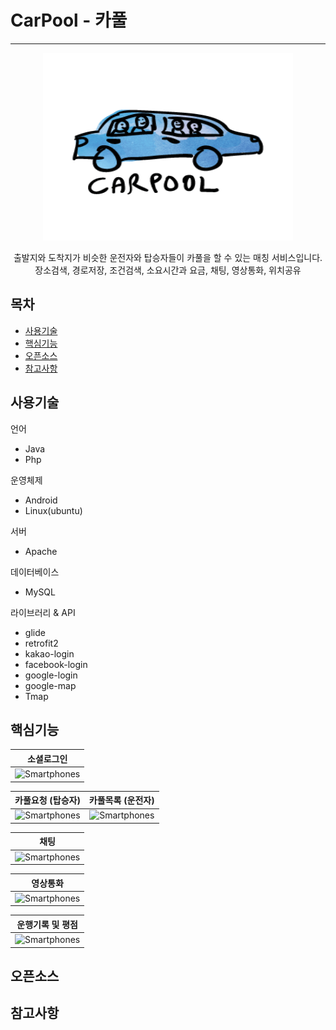 # CarPool - 카풀
* * *
<p align="center">
    <img src="https://raw.githubusercontent.com/kkyu92/CarPool/master/app/src/main/res/drawable/carpool.png" alt="liveAuction logo" width="400" height="300"></p>
<div style="text-align: center">출발지와 도착지가 비슷한 운전자와 탑승자들이 카풀을 할 수 있는 매칭 서비스입니다.</div>

<center>장소검색, 경로저장, 조건검색, 소요시간과 요금, 채팅, 영상통화, 위치공유</center>


## 목차

- [사용기술](#사용기술)
- [핵심기능](#핵심기능)
- [오픈소스](#오픈소스)
- [참고사항](#참고사항)


## 사용기술

언어
- Java
- Php

운영체제
- Android
- Linux(ubuntu)

서버
- Apache

데이터베이스
- MySQL

라이브러리 & API
- glide
- retrofit2
- kakao-login
- facebook-login
- google-login
- google-map
- Tmap


## 핵심기능

 소셜로그인          |  
:-------------------------:|
![Smartphones](https://raw.githubusercontent.com/kkyu92/CarPool/master/app/src/main/res/gif/stream.gif)  |

카풀요청 (탑승자)          |  카풀목록 (운전자)
:-------------------------:|:-------------------------: 
![Smartphones](https://raw.githubusercontent.com/kkyu92/CarPool/master/app/src/main/res/gif/request.gif)  |  ![Smartphones](https://raw.githubusercontent.com/kkyu92/CarPool/master/app/src/main/res/gif/stream.gif)

 채팅          |  
:-------------------------:|
![Smartphones](https://raw.githubusercontent.com/kkyu92/CarPool/master/app/src/main/res/gif/stream.gif)  |

 영상통화          |  
:-------------------------:|
![Smartphones](https://raw.githubusercontent.com/kkyu92/CarPool/master/app/src/main/res/gif/stream.gif)  |

 운행기록 및 평점          |  
:-------------------------:|
![Smartphones](https://raw.githubusercontent.com/kkyu92/CarPool/master/app/src/main/res/gif/stream.gif)  |


## 오픈소스

 
## 참고사항
 

